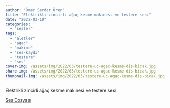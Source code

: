 ```yaml
---
author: "Ömer Serdar Ören"
title: "Elektrikli zincirli ağaç kesme makinesi ve testere sesi"
date: "2022-03-10"
categories: 
  - "sesler"
tags: 
  - "aletler"
  - "agac"
  - "makine"
  - "ses-kaydi"
  - "testere"
  - "ses"
cover-img: /assets/img/2022/03/testere-uc-agac-kesme-dis-bicak.jpg
share-img: /assets/img/2022/03/testere-uc-agac-kesme-dis-bicak.jpg
thumbnail-img: /assets/img/2022/03/testere-uc-agac-kesme-dis-bicak.jpg
---
```


Elektrikli zincirli ağaç kesme makinesi ve testere sesi

[Ses Dosyası](/assets/sounds/2022/03/elektrikli-zincirli-agac-kesme-makinesi-testere-sesi.mp3)
